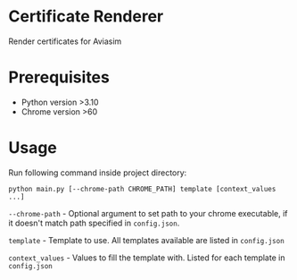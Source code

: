 # Certificate Renderer

Render certificates for Aviasim

# Prerequisites

- Python version >3.10
- Chrome version >60

# Usage

Run following command inside project directory:

```shell
python main.py [--chrome-path CHROME_PATH] template [context_values ...]
```

`--chrome-path` - Optional argument to set path to your chrome executable, if it doesn't match path specified in 
`config.json`.

`template` - Template to use. All templates available are listed in `config.json`

`context_values` - Values to fill the template with. Listed for each template in `config.json`
